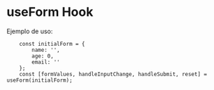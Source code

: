 # useForm Hook

Ejemplo de uso:

```
    const initialForm = {
        name: '',
        age: 0,
        email: ''
    };
    const [formValues, handleInputChange, handleSubmit, reset] = useForm(initialForm);
```
